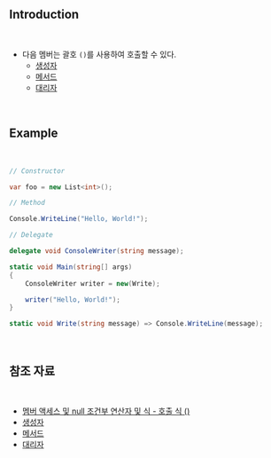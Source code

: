 ## Introduction

<br>

- 다음 멤버는 괄호 `()`를 사용하여 호출할 수 있다.
    - [생성자](https://learn.microsoft.com/ko-kr/dotnet/csharp/programming-guide/classes-and-structs/constructors)
    - [메서드](https://learn.microsoft.com/ko-kr/dotnet/csharp/programming-guide/classes-and-structs/methods)
    - [대리자](https://peponi-paradise.tistory.com/entry/C-Language-%EB%8C%80%EB%A6%AC%EC%9E%90-Delegate)

<br>

## Example

<br>

```cs
// Constructor

var foo = new List<int>();
```
```cs
// Method

Console.WriteLine("Hello, World!");
```
```cs
// Delegate

delegate void ConsoleWriter(string message);

static void Main(string[] args)
{
    ConsoleWriter writer = new(Write);

    writer("Hello, World!");
}

static void Write(string message) => Console.WriteLine(message);
```

<br>

## 참조 자료

<br>

- [멤버 액세스 및 null 조건부 연산자 및 식 - 호출 식 ()](https://learn.microsoft.com/ko-kr/dotnet/csharp/language-reference/operators/member-access-operators#invocation-expression-)
- [생성자](https://learn.microsoft.com/ko-kr/dotnet/csharp/programming-guide/classes-and-structs/constructors)
- [메서드](https://learn.microsoft.com/ko-kr/dotnet/csharp/programming-guide/classes-and-structs/methods)
- [대리자](https://peponi-paradise.tistory.com/entry/C-Language-%EB%8C%80%EB%A6%AC%EC%9E%90-Delegate)